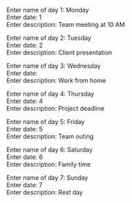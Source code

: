 Enter name of day 1: Monday \
Enter date: 1 \
Enter description: Team meeting at 10 AM 

Enter name of day 2: Tuesday \
Enter date: 2 \
Enter description: Client presentation

Enter name of day 3: Wednesday \
Enter date:  \
Enter description: Work from home

Enter name of day 4: Thursday \
Enter date: 4 \
Enter description: Project deadline

Enter name of day 5: Friday \
Enter date: 5 \
Enter description: Team outing

Enter name of day 6: Saturday \
Enter date: 6 \
Enter description: Family time

Enter name of day 7: Sunday \
Enter date: 7 \
Enter description: Rest day
